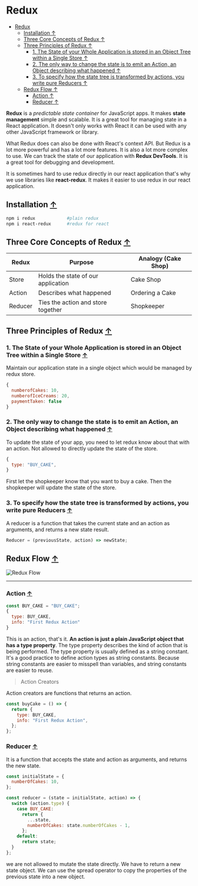 # Redux

- [Redux](#redux)
  - [Installation ↑](#installation-)
  - [Three Core Concepts of Redux ↑](#three-core-concepts-of-redux-)
  - [Three Principles of Redux ↑](#three-principles-of-redux-)
    - [1. The State of your Whole Application is stored in an Object Tree within a Single Store ↑](#1-the-state-of-your-whole-application-is-stored-in-an-object-tree-within-a-single-store-)
    - [2. The only way to change the state is to emit an Action, an Object describing what happened ↑](#2-the-only-way-to-change-the-state-is-to-emit-an-action-an-object-describing-what-happened-)
    - [3. To specify how the state tree is transformed by actions, you write pure Reducers ↑](#3-to-specify-how-the-state-tree-is-transformed-by-actions-you-write-pure-reducers-)
  - [Redux Flow ↑](#redux-flow-)
    - [Action ↑](#action-)
    - [Reducer ↑](#reducer-)

**Redux** is a _predictable_ _state_ _container_ for JavaScript apps. It makes **state management** simple and scalable. It is a great tool for managing state in a React application. It doesn't only works with React it can be used with any other JavaScript framework or library.

What Redux does can also be done with React's context API. But Redux is a lot more powerful and has a lot more features. It is also a lot more complex to use. We can track the state of our application with **Redux DevTools**. It is a great tool for debugging and development.

It is sometimes hard to use redux directly in our react application that's why we use libraries like **react-redux**. It makes it easier to use redux in our react application.

## Installation [↑](#redux)

```bash
npm i redux            #plain redux
npm i react-redux      #redux for react
```

## Three Core Concepts of Redux [↑](#redux)

| Redux   | Purpose                            | Analogy (Cake Shop) |
| ------- | ---------------------------------- | ------------------- |
| Store   | Holds the state of our application | Cake Shop           |
| Action  | Describes what happened            | Ordering a Cake     |
| Reducer | Ties the action and store together | Shopkeeper          |

## Three Principles of Redux [↑](#redux)

### 1. The State of your Whole Application is stored in an Object Tree within a Single Store [↑](#redux)

Maintain our application state in a single object which would be managed by redux store.

```js
{
  numberofCakes: 10,
  numberofIceCreams: 20,
  paymentTaken: false
}
```

### 2. The only way to change the state is to emit an Action, an Object describing what happened [↑](#redux)

To update the state of your app, you need to let redux know about that with an action.
Not allowed to directly update the state of the store.

```js
{
  type: "BUY_CAKE",
}
```

First let the shopkeeper know that you want to buy a cake. Then the shopkeeper will update the state of the store.

### 3. To specify how the state tree is transformed by actions, you write pure Reducers [↑](#redux)

A reducer is a function that takes the current state and an action as arguments, and returns a new state result.

```js
Reducer = (previousState, action) => newState;
```

## Redux Flow [↑](#redux)

![Redux Flow](https://larsbergqvist.files.wordpress.com/2021/07/redux-flow.png)

---

### Action [↑](#redux)

```js
const BUY_CAKE = "BUY_CAKE";
{
  type: BUY_CAKE,
  info: "First Redux Action"
}
```

This is an action, that's it. **An action is just a plain JavaScript object that has a type property**. The type property describes the kind of action that is being performed. The type property is usually defined as a string constant. It's a good practice to define action types as string constants. Because string constants are easier to misspell than variables, and string constants are easier to reuse.

> Action Creators

Action creators are functions that returns an action.

```js
const buyCake = () => {
  return {
    type: BUY_CAKE,
    info: "First Redux Action",
  };
};
```

### Reducer [↑](#redux)

It is a function that accepts the state and action as arguments, and returns the new state.

```js
const initialState = {
  numberOfCakes: 10,
};

const reducer = (state = initialState, action) => {
  switch (action.type) {
    case BUY_CAKE:
      return {
        ...state,
        numberOfCakes: state.numberOfCakes - 1,
      };
    default:
      return state;
  }
};
```

we are not allowed to mutate the state directly. We have to return a new state object. We can use the spread operator to copy the properties of the previous state into a new object.
